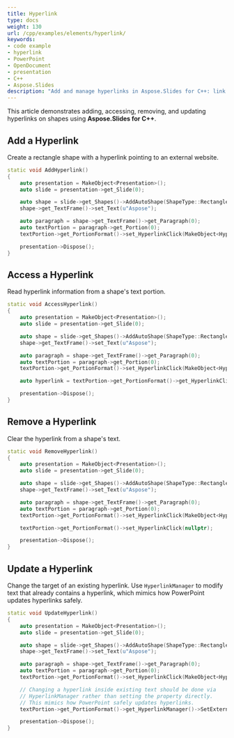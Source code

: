 ```yaml
---
title: Hyperlink
type: docs
weight: 130
url: /cpp/examples/elements/hyperlink/
keywords:
- code example
- hyperlink
- PowerPoint
- OpenDocument
- presentation
- C++
- Aspose.Slides
description: "Add and manage hyperlinks in Aspose.Slides for C++: link text, shapes, and images, set targets and actions for PPT, PPTX, and ODP with C++ examples."
---
```


This article demonstrates adding, accessing, removing, and updating hyperlinks on shapes using **Aspose.Slides for C++**.

## **Add a Hyperlink**

Create a rectangle shape with a hyperlink pointing to an external website.

```cpp
static void AddHyperlink()
{
    auto presentation = MakeObject<Presentation>();
    auto slide = presentation->get_Slide(0);

    auto shape = slide->get_Shapes()->AddAutoShape(ShapeType::Rectangle, 50, 50, 150, 50);
    shape->get_TextFrame()->set_Text(u"Aspose");

    auto paragraph = shape->get_TextFrame()->get_Paragraph(0);
    auto textPortion = paragraph->get_Portion(0);
    textPortion->get_PortionFormat()->set_HyperlinkClick(MakeObject<Hyperlink>(u"https://www.aspose.com"));

    presentation->Dispose();
}
```

## **Access a Hyperlink**

Read hyperlink information from a shape's text portion.

```cpp
static void AccessHyperlink()
{
    auto presentation = MakeObject<Presentation>();
    auto slide = presentation->get_Slide(0);

    auto shape = slide->get_Shapes()->AddAutoShape(ShapeType::Rectangle, 50, 50, 150, 50);
    shape->get_TextFrame()->set_Text(u"Aspose");

    auto paragraph = shape->get_TextFrame()->get_Paragraph(0);
    auto textPortion = paragraph->get_Portion(0);
    textPortion->get_PortionFormat()->set_HyperlinkClick(MakeObject<Hyperlink>(u"https://www.aspose.com"));

    auto hyperlink = textPortion->get_PortionFormat()->get_HyperlinkClick();

    presentation->Dispose();
}
```

## **Remove a Hyperlink**

Clear the hyperlink from a shape's text.

```cpp
static void RemoveHyperlink()
{
    auto presentation = MakeObject<Presentation>();
    auto slide = presentation->get_Slide(0);

    auto shape = slide->get_Shapes()->AddAutoShape(ShapeType::Rectangle, 50, 50, 150, 50);
    shape->get_TextFrame()->set_Text(u"Aspose");

    auto paragraph = shape->get_TextFrame()->get_Paragraph(0);
    auto textPortion = paragraph->get_Portion(0);
    textPortion->get_PortionFormat()->set_HyperlinkClick(MakeObject<Hyperlink>(u"https://www.aspose.com"));

    textPortion->get_PortionFormat()->set_HyperlinkClick(nullptr);

    presentation->Dispose();
}
```

## **Update a Hyperlink**

Change the target of an existing hyperlink. Use `HyperlinkManager` to modify text that already contains a hyperlink, which mimics how PowerPoint updates hyperlinks safely.

```cpp
static void UpdateHyperlink()
{
    auto presentation = MakeObject<Presentation>();
    auto slide = presentation->get_Slide(0);

    auto shape = slide->get_Shapes()->AddAutoShape(ShapeType::Rectangle, 50, 50, 150, 50);
    shape->get_TextFrame()->set_Text(u"Aspose");

    auto paragraph = shape->get_TextFrame()->get_Paragraph(0);
    auto textPortion = paragraph->get_Portion(0);
    textPortion->get_PortionFormat()->set_HyperlinkClick(MakeObject<Hyperlink>(u"https://old.example.com"));

    // Changing a hyperlink inside existing text should be done via
    // HyperlinkManager rather than setting the property directly.
    // This mimics how PowerPoint safely updates hyperlinks.
    textPortion->get_PortionFormat()->get_HyperlinkManager()->SetExternalHyperlinkClick(u"https://new.example.com");

    presentation->Dispose();
}
```
